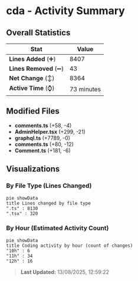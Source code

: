 # cda - Activity Summary 

## Overall Statistics

| Stat                   | Value                                                             |
| ---------------------- | ----------------------------------------------------------------- |
| **Lines Added** (➕)   | 8407                                          |
| **Lines Removed** (➖) | 43                                        |
| **Net Change** (↕)    | 8364                |
| **Active Time** (⌚)   | 73 minutes |


## Modified Files
- **comments.ts** (+58, -4)
- **AdminHelper.tsx** (+299, -21)
- **graphql.ts** (+7789, -0)
- **comments.ts** (+80, -12)
- **Comment.ts** (+181, -6)

## Visualizations

### By File Type (Lines Changed)

```mermaid
pie showData
title Lines changed by file type
".ts" : 8130
".tsx" : 320
```

### By Hour (Estimated Activity Count)

```mermaid
pie showData
title Coding activity by hour (count of changes)
"10h" : 6
"11h" : 34
"12h" : 16
```


> **Last Updated:** 13/08/2025, 12:59:22